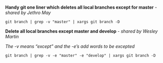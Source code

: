 **Handy git one liner which deletes all local branches except for master** *- shared by Jethro May*

`git branch | grep -v "master" | xargs git branch -D`

**Delete all local branches except master and develop** *- shared by Wesley Martin*

*The -v means “except” and the -e’s add words to be excepted*

`git branch | grep -v -e "master" -e "develop" | xargs git branch -D`